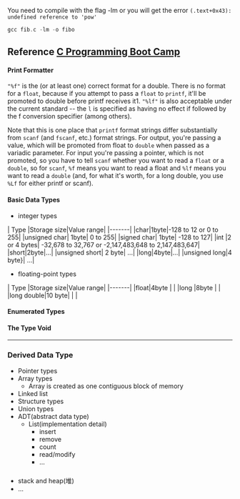 You need to compile with the flag -lm or you will get the error
`(.text+0x43): undefined reference to 'pow'`

```c
gcc fib.c -lm -o fibo
```  
Reference
[C Programming Boot Camp](https://www.gribblelab.org/CBootCamp/)
---

#### Print Formatter
`"%f"` is the (or at least one) correct format for a double. There is no format for a `float`, because if you attempt to pass a `float` to `printf`, it'll be promoted to double before printf receives it1. `"%lf"` is also acceptable under the current standard -- the `l` is specified as having no effect if followed by the f conversion specifier (among others).

Note that this is one place that `printf` format strings differ substantially from `scanf` (and `fscanf`, etc.) format strings. For output, you're passing a value, which will be promoted from float to `double` when passed as a variadic parameter. For input you're passing a pointer, which is not promoted, so you have to tell `scanf` whether you want to read a `float` or a `double`, so for `scanf`, `%f` means you want to read a float and `%lf` means you want to read a `double` (and, for what it's worth, for a long double, you use `%Lf` for either printf or scanf).
#### Basic Data Types
* integer types

| Type |Storage size|Value range|
|-------|
|char|1byte|-128 to 12 or 0 to 255|
|unsigned char| 1byte| 0 to 255|
|signed char| 1byte| -128 to 127|
|int |2 or 4 bytes| -32,678 to 32,767 or  -2,147,483,648 to 2,147,483,647|
|short|2byte|...|
|unsigned short| 2 byte| ...|
|long|4byte|...|
|unsigned long|4 byte}|  ...|

* floating-point types

| Type |Storage size|Value range|
|-------|
|float|4byte |  |
|long |8byte | |
|long double|10 byte| | |
#### Enumerated Types
#### The Type Void
---
### Derived Data Type
* Pointer types
* Array types
  * Array is created as one contiguous block of memory
* Linked list
* Structure types
* Union types
* ADT(abstract data type)
  * List(implementation detail)
    * insert
    * remove
    * count
    * read/modify
    * ...


###
* stack and heap(堆)
* ...
